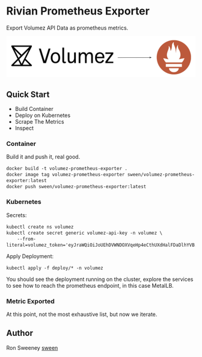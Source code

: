 # Rivian Prometheus Exporter
Export Volumez API Data as prometheus metrics.

<img src="https://github.com/sween/volumez-prometheus-exporter/raw/main/assets/volumez-prometheus-exporter.png" alt="Volumez Metrics">

## Quick Start

- Build Container
- Deploy on Kubernetes
- Scrape The Metrics
- Inspect

### Container
Build it and push it, real good.

```
docker build -t volumez-prometheus-exporter .
docker image tag volumez-prometheus-exporter sween/volumez-prometheus-exporter:latest
docker push sween/volumez-prometheus-exporter:latest
```

### Kubernetes

Secrets:

```
kubectl create ns volumez
kubectl create secret generic volumez-api-key -n volumez \
    --from-literal=volumez_token='eyJraWQiOiJoUEhDVWNDOXVqeHp4eCthUXdHalFDaDlhYVB......'
```

Apply Deployment:

```
kubectl apply -f deploy/* -n volumez
```

You should see the deployment running on the cluster, explore the services to see how to reach the prometheus endpoint, in this case MetalLB.

<pic1>

### Metric Exported
At this point, not the most exhaustive list, but now we iterate.

<pic2>




## Author
Ron Sweeney [sween](https://www.github.com/sween)

